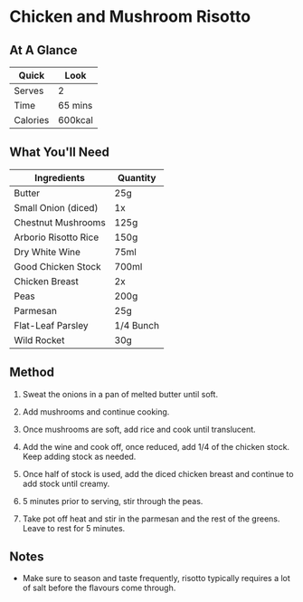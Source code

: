 # Chicken and Mushroom Risotto

## At A Glance

Quick | Look
-- | --
Serves | 2
Time | 65 mins
Calories | 600kcal

## What You'll Need

Ingredients | Quantity
-- | --
Butter | 25g
Small Onion (diced) | 1x
Chestnut Mushrooms | 125g
Arborio Risotto Rice | 150g
Dry White Wine  | 75ml
Good Chicken Stock | 700ml
Chicken Breast | 2x
Peas | 200g
Parmesan | 25g
Flat-Leaf Parsley | 1/4 Bunch
Wild Rocket | 30g

## Method

1. Sweat the onions in a pan of melted butter until soft.

2. Add mushrooms and continue cooking.

3. Once mushrooms are soft, add rice and cook until translucent.

4. Add the wine and cook off, once reduced, add 1/4 of the chicken stock. Keep adding stock as needed.

5. Once half of stock is used, add the diced chicken breast and continue to add stock until creamy.

6. 5 minutes prior to serving, stir through the peas.

7. Take pot off heat and stir in the parmesan and the rest of the greens. Leave to rest for 5 minutes.

## Notes

* Make sure to season and taste frequently, risotto typically requires a lot of salt before the flavours come through.